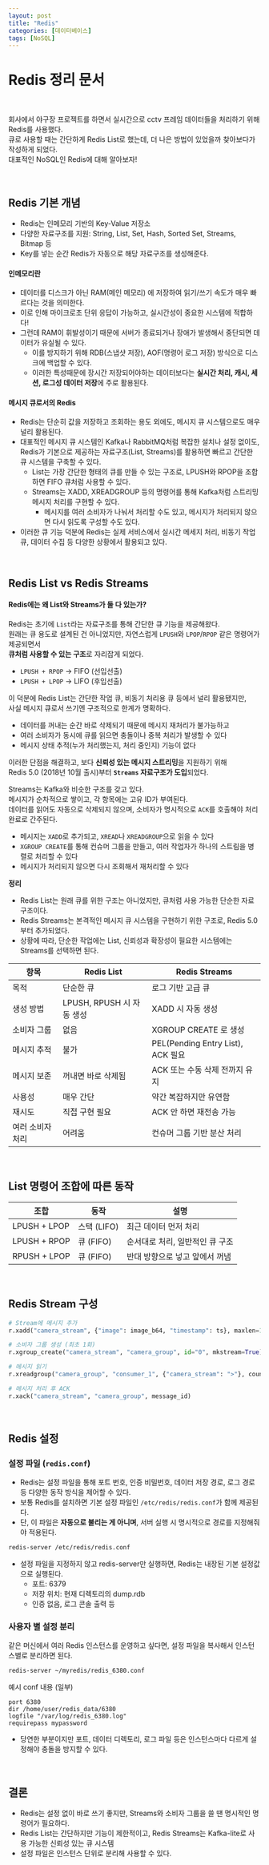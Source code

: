 ```yaml
---
layout: post
title: "Redis"
categories: [데이터베이스]
tags: [NoSQL]
---
```


# Redis 정리 문서

<br>

회사에서 야구장 프로젝트를 하면서 실시간으로 cctv 프레임 데이터들을 처리하기 위해 Redis를 사용했다.  
큐로 사용할 때는 간단하게 Redis List로 했는데, 더 나은 방법이 있었을까 찾아보다가 작성하게 되었다.  
대표적인 NoSQL인 Redis에 대해 알아보자!  

<br>

## Redis 기본 개념 

- Redis는 인메모리 기반의 Key-Value 저장소
- 다양한 자료구조를 지원: String, List, Set, Hash, Sorted Set, Streams, Bitmap 등
- Key를 넣는 순간 Redis가 자동으로 해당 자료구조를 생성해준다.

#### **인메모리**란 
- 데이터를 디스크가 아닌 RAM(메인 메모리) 에 저장하여 읽기/쓰기 속도가 매우 빠르다는 것을 의미한다.
- 이로 인해 마이크로초 단위 응답이 가능하고, 실시간성이 중요한 시스템에 적합하다!
- 그런데 RAM이 휘발성이기 때문에 서버가 종료되거나 장애가 발생해서 중단되면 데이터가 유실될 수 있다.
    - 이를 방지하기 위해 RDB(스냅샷 저장), AOF(명령어 로그 저장) 방식으로 디스크에 백업할 수 있다.
    - 이러한 특성때문에 장시간 저장되어야하는 데이터보다는 **실시간 처리, 캐시, 세션, 로그성 데이터 저장**에 주로 활용된다.

#### 메시지 큐로서의 Redis
- Redis는 단순히 값을 저장하고 조회하는 용도 외에도, 메시지 큐 시스템으로도 매우 널리 활용된다.
- 대표적인 메시지 큐 시스템인 Kafka나 RabbitMQ처럼 복잡한 설치나 설정 없이도, Redis가 기본으로 제공하는 자료구조(List, Streams)를 활용하면 빠르고 간단한 큐 시스템을 구축할 수 있다.
    - List는 가장 간단한 형태의 큐를 만들 수 있는 구조로, LPUSH와 RPOP을 조합하면 FIFO 큐처럼 사용할 수 있다.
    - Streams는 XADD, XREADGROUP 등의 명령어를 통해 Kafka처럼 스트리밍 메시지 처리를 구현할 수 있다.
        - 메시지를 여러 소비자가 나눠서 처리할 수도 있고, 메시지가 처리되지 않으면 다시 읽도록 구성할 수도 있다.
- 이러한 큐 기능 덕분에 Redis는 실제 서비스에서 실시간 메세지 처리, 비동기 작업 큐, 데이터 수집 등 다양한 상황에서 활용되고 있다.

<br>

## Redis List vs Redis Streams

#### Redis에는 왜 List와 Streams가 둘 다 있는가?

Redis는 초기에 `List`라는 자료구조를 통해 간단한 큐 기능을 제공해왔다.  
원래는 큐 용도로 설계된 건 아니었지만, 자연스럽게 `LPUSH`와 `LPOP`/`RPOP` 같은 명령어가 제공되면서  
**큐처럼 사용할 수 있는 구조**로 자리잡게 되었다.  

- `LPUSH + RPOP` → FIFO (선입선출)
- `LPUSH + LPOP` → LIFO (후입선출)

이 덕분에 Redis List는 간단한 작업 큐, 비동기 처리용 큐 등에서 널리 활용됐지만,  
사실 메시지 큐로서 쓰기엔 구조적으로 한계가 명확하다.

- 데이터를 꺼내는 순간 바로 삭제되기 때문에 메시지 재처리가 불가능하고
- 여러 소비자가 동시에 큐를 읽으면 충돌이나 중복 처리가 발생할 수 있다
- 메시지 상태 추적(누가 처리했는지, 처리 중인지) 기능이 없다

이러한 단점을 해결하고, 보다 **신뢰성 있는 메시지 스트리밍**을 지원하기 위해  
Redis 5.0 (2018년 10월 출시)부터 **`Streams` 자료구조가 도입**되었다.

Streams는 Kafka와 비슷한 구조를 갖고 있다.  
메시지가 순차적으로 쌓이고, 각 항목에는 고유 ID가 부여된다.  
데이터를 읽어도 자동으로 삭제되지 않으며, 소비자가 명시적으로 `ACK`를 호출해야 처리 완료로 간주된다.

- 메시지는 `XADD`로 추가되고, `XREAD`나 `XREADGROUP`으로 읽을 수 있다
- `XGROUP CREATE`를 통해 컨슈머 그룹을 만들고, 여러 작업자가 하나의 스트림을 병렬로 처리할 수 있다
- 메시지가 처리되지 않으면 다시 조회해서 재처리할 수 있다

**정리**

- Redis List는 원래 큐를 위한 구조는 아니었지만, 큐처럼 사용 가능한 단순한 자료구조이다.
- Redis Streams는 본격적인 메시지 큐 시스템을 구현하기 위한 구조로, Redis 5.0부터 추가되었다.
- 상황에 따라, 단순한 작업에는 List, 신뢰성과 확장성이 필요한 시스템에는 Streams를 선택하면 된다.


| 항목 | Redis List | Redis Streams |
|------|------------|----------------|
| 목적 | 단순한 큐 | 로그 기반 고급 큐 |
| 생성 방법 | LPUSH, RPUSH 시 자동 생성 | XADD 시 자동 생성 |
| 소비자 그룹 | 없음 | XGROUP CREATE 로 생성 |
| 메시지 추적 | 불가 | PEL(Pending Entry List), ACK 필요 |
| 메시지 보존 | 꺼내면 바로 삭제됨 | ACK 또는 수동 삭제 전까지 유지 |
| 사용성 | 매우 간단 | 약간 복잡하지만 유연함 |
| 재시도 | 직접 구현 필요 | ACK 안 하면 재전송 가능 |
| 여러 소비자 처리 | 어려움 | 컨슈머 그룹 기반 분산 처리 |

<br> 

## List 명령어 조합에 따른 동작 

| 조합 | 동작 | 설명 | 
|------|------|------| 
| LPUSH + LPOP | 스택 (LIFO) | 최근 데이터 먼저 처리 | 
| LPUSH + RPOP | 큐 (FIFO) | 순서대로 처리, 일반적인 큐 구조 | 
| RPUSH + LPOP | 큐 (FIFO) | 반대 방향으로 넣고 앞에서 꺼냄 | 

<br>

## Redis Stream 구성 

```python
# Stream에 메시지 추가
r.xadd("camera_stream", {"image": image_b64, "timestamp": ts}, maxlen=1000)

# 소비자 그룹 생성 (최초 1회)
r.xgroup_create("camera_stream", "camera_group", id="0", mkstream=True)

# 메시지 읽기
r.xreadgroup("camera_group", "consumer_1", {"camera_stream": ">"}, count=1)

# 메시지 처리 후 ACK
r.xack("camera_stream", "camera_group", message_id)
```

<br>

## Redis 설정

### 설정 파일 (`redis.conf`) 

- Redis는 설정 파일을 통해 포트 번호, 인증 비밀번호, 데이터 저장 경로, 로그 경로 등 다양한 동작 방식을 제어할 수 있다.
- 보통 Redis를 설치하면 기본 설정 파일인 `/etc/redis/redis.conf`가 함께 제공된다.
- 단, 이 파일은 **자동으로 불리는 게 아니며**, 서버 실행 시 명시적으로 경로를 지정해줘야 적용된다.

```bash
redis-server /etc/redis/redis.conf
```

- 설정 파일을 지정하지 않고 redis-server만 실행하면, Redis는 내장된 기본 설정값으로 실행된다.
    - 포트: 6379
    - 저장 위치: 현재 디렉토리의 dump.rdb
    - 인증 없음, 로그 콘솔 출력 등


### 사용자 별 설정 분리 

같은 머신에서 여러 Redis 인스턴스를 운영하고 싶다면, 설정 파일을 복사해서 인스턴스별로 분리하면 된다.

```bash
redis-server ~/myredis/redis_6380.conf
```

예시 conf 내용 (일부)

```
port 6380
dir /home/user/redis_data/6380
logfile "/var/log/redis_6380.log"
requirepass mypassword
```
- 당연한 부분이지만 포트, 데이터 디렉토리, 로그 파일 등은 인스턴스마다 다르게 설정해야 충돌을 방지할 수 있다.

<br>

## 결론 

- Redis는 설정 없이 바로 쓰기 좋지만, Streams와 소비자 그룹을 쓸 땐 명시적인 명령어가 필요하다.
- Redis List는 간단하지만 기능이 제한적이고, Redis Streams는 Kafka-lite로 사용 가능한 신뢰성 있는 큐 시스템
- 설정 파일은 인스턴스 단위로 분리해 사용할 수 있다.
